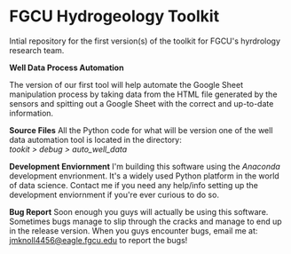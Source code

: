 # FGCU Hydrogeology Toolkit
 Intial repository for the first version(s) of the toolkit for FGCU's hyrdrology research team.

 <b>Well Data Process Automation</b>

 The version of our first tool will help automate the Google Sheet manipulation process by taking data from the HTML file generated by the sensors and spitting out a Google Sheet with the correct and up-to-date information. 

 <b>Source Files</b>
All the Python code for what will be version one of the well data automation tool is located in the directory: <br> <i>tookit > debug > auto_well_data</i>

<b>Development Enviornment</b>
I'm building this software using the <i>Anaconda</i> development envrionment. It's a widely used Python platform in the world of data science. Contact me if you need any help/info setting up the development enviornment if you're ever curious to do so.

<b>Bug Report</b>
Soon enough you guys will actually be using this software. Sometimes bugs manage to slip through the cracks and manage to end up in the release version. When you guys encounter bugs, email me at: jmknoll4456@eagle.fgcu.edu to report the bugs! 